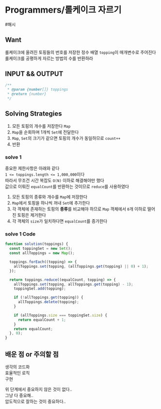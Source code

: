 # Programmers/롤케이크 자르기

#해시

## Want

롤케이크에 올려진 토핑들의 번호를 저장한 정수 배열 `topping`이 매개변수로 주어진다  
롤케이크를 공평하게 자르는 방법의 수를 반환하라

## INPUT && OUTPUT

```js
/**
 * @param {number[]} toppings
 * @return {number}
 */
```

## Solving Strategies

1. 모든 토핑의 개수를 저장한다 `Map`
2. `Map`을 순회하며 1개씩 `Set`에 전달한다
3. `Map`, `Set`의 크기가 같으면 토핑의 개수가 동일하므로 `count++`
4. 반환

### solve 1

중요한 제한사항은 아래와 같다  
`1 <= toppings.length <= 1,000,000`이다  
따라서 무조건 시간 복잡도 `O(N)` 이하로 해결해야만 했다  
값으로 이뤄진 `equalCount`를 반환하는 것이므로 `reduce`를 사용하였다

1. 모든 토핑의 종류와 개수를 `Map`에 저장한다
2. `Map`에서 토핑을 하나씩 꺼내 `Set`에 추가한다
3. 각 객체에 존재하는 토핑의 **종류**를 비교해야 하므로 `Map` 객체에서 `0`개 이하로 떨어진 토핑은 제거한다
4. 각 객체의 `size`가 일치하다면 `equalCount`를 증가한다

### solve 1 Code

```js
function solution(toppings) {
  const toppingSet = new Set();
  const allToppings = new Map();

  toppings.forEach((topping) => {
    allToppings.set(topping, (allToppings.get(topping) || 0) + 1);
  });

  return toppings.reduce((equalCount, topping) => {
    allToppings.set(topping, allToppings.get(topping) - 1);
    toppingSet.add(topping);

    if (!allToppings.get(topping)) {
      allToppings.delete(topping);
    }

    if (allToppings.size === toppingSet.size) {
      return equalCount + 1;
    }
    return equalCount;
  }, 0);
}
```

## 배운 점 or 주의할 점

생각의 코드화  
효율적인 로직  
구현

위 단계에서 중요하지 않은 것이 없다..  
그냥 다 중요해..  
압도적으로 잘하는 것이 중요하다..
